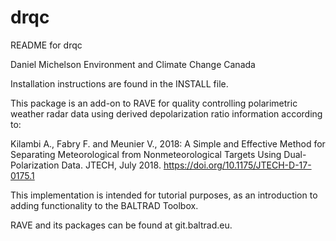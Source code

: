 # drqc
README for drqc

Daniel Michelson
Environment and Climate Change Canada

Installation instructions are found in the INSTALL file.

This package is an add-on to RAVE for quality controlling polarimetric weather
radar data using derived depolarization ratio information according to:

Kilambi A., Fabry F. and Meunier V., 2018: A Simple and Effective Method for 
Separating Meteorological from Nonmeteorological Targets Using Dual-Polarization
Data. JTECH, July 2018.
https://doi.org/10.1175/JTECH-D-17-0175.1

This implementation is intended for tutorial purposes, as an introduction to
adding functionality to the BALTRAD Toolbox.

RAVE and its packages can be found at git.baltrad.eu.
